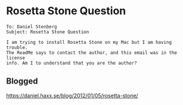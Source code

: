 # Rosetta Stone Question

    To: Daniel Stenberg
    Subject: Rosetta Stone Question

    I am trying to install Rosetta Stone on my Mac but I am having trouble.
    The ReadMe says to contact the author, and this email was in the license
    info. Am I to understand that you are the author?
    
## Blogged

<https://daniel.haxx.se/blog/2012/01/05/rosetta-stone/>

